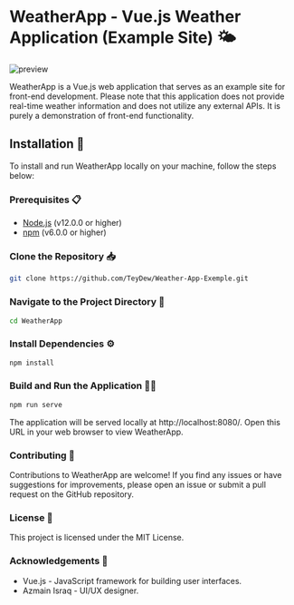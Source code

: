 # WeatherApp - Vue.js Weather Application (Example Site) 🌤️

![preview](https://github.com/TeyDew/Weather-App-Exemple/assets/92805828/7ef8ddc4-3439-4bb0-beb8-fbe303e2cd90)


WeatherApp is a Vue.js web application that serves as an example site for front-end development. Please note that this application does not provide real-time weather information and does not utilize any external APIs. It is purely a demonstration of front-end functionality.

## Installation 🚀

To install and run WeatherApp locally on your machine, follow the steps below:

### Prerequisites 📋

- [Node.js](https://nodejs.org) (v12.0.0 or higher)
- [npm](https://www.npmjs.com/) (v6.0.0 or higher)

### Clone the Repository 📥

```bash
git clone https://github.com/TeyDew/Weather-App-Exemple.git
```

### Navigate to the Project Directory 📂

```bash
cd WeatherApp
```

### Install Dependencies ⚙️

```bash
npm install
```

### Build and Run the Application 🏃‍♂️

```bash
npm run serve
```

The application will be served locally at http://localhost:8080/. Open this URL in your web browser to view WeatherApp.

### Contributing 🤝

Contributions to WeatherApp are welcome! If you find any issues or have suggestions for improvements, please open an issue or submit a pull request on the GitHub repository.

### License 📝

This project is licensed under the MIT License.

### Acknowledgements 🙏

- Vue.js - JavaScript framework for building user interfaces.
- Azmain Israq - UI/UX designer.
